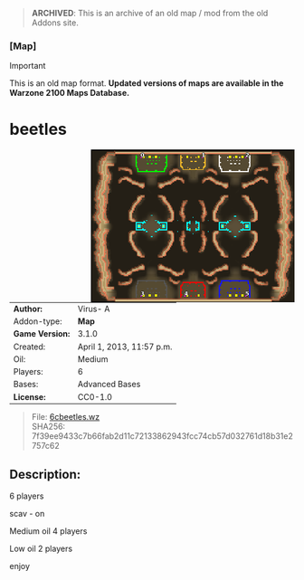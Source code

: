 > **ARCHIVED**: This is an archive of an old map / mod from the old Addons site.

### [Map]

> [!IMPORTANT]
> This is an old map format. **Updated versions of maps are available in the Warzone 2100 Maps Database.**

# beetles

<img src="./preview.jpg" align="right" />

| | |
| - | - |
| __Author:__ | Virus- A |
| Addon-type: | __Map__ |
| __Game Version:__ | 3.1.0 |
| Created: | April 1, 2013, 11:57 p.m. |
| Oil: | Medium |
| Players: | 6 |
| Bases: | Advanced Bases |
| __License:__ | CC0-1.0 |

> File: [6cbeetles.wz](https://github.com/Warzone2100/old-addons-site/raw/main/assets/104/6cbeetles.wz)  
> SHA256: 7f39ee9433c7b66fab2d11c72133862943fcc74cb57d032761d18b31e2757c62

## Description:

6 players

scav - on

Medium oil 4 players

Low oil 2 players

enjoy

